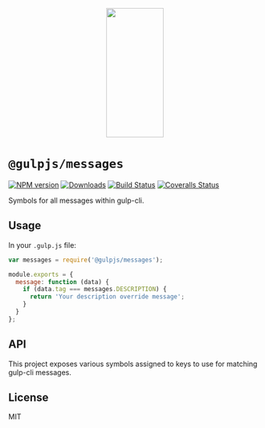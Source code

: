 <p align="center">
  <a href="https://gulpjs.com">
    <img height="257" width="114" src="https://raw.githubusercontent.com/gulpjs/artwork/master/gulp-2x.png">
  </a>
</p>

# `@gulpjs/messages`

[![NPM version][npm-image]][npm-url] [![Downloads][downloads-image]][npm-url] [![Build Status][ci-image]][ci-url] [![Coveralls Status][coveralls-image]][coveralls-url]

Symbols for all messages within gulp-cli.

## Usage

In your `.gulp.js` file:

```js
var messages = require('@gulpjs/messages');

module.exports = {
  message: function (data) {
    if (data.tag === messages.DESCRIPTION) {
      return 'Your description override message';
    }
  }
};
```

## API

This project exposes various symbols assigned to keys to use for matching gulp-cli messages.

## License

MIT

<!-- prettier-ignore-start -->
[downloads-image]: https://img.shields.io/npm/dm/@gulpjs/messages.svg?style=flat-square
[npm-url]: https://www.npmjs.com/package/@gulpjs/messages
[npm-image]: https://img.shields.io/npm/v/@gulpjs/messages.svg?style=flat-square

[ci-url]: https://github.com/gulpjs/messages/actions?query=workflow:dev
[ci-image]: https://img.shields.io/github/actions/workflow/status/gulpjs/messages/dev.yml?branch=master&style=flat-square

[coveralls-url]: https://coveralls.io/github/gulpjs/messages
[coveralls-image]: https://img.shields.io/coveralls/gulpjs/messages/master.svg?style=flat-square
<!-- prettier-ignore-end -->
